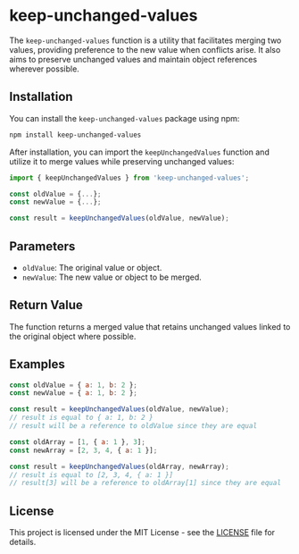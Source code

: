 # keep-unchanged-values

The `keep-unchanged-values` function is a utility that facilitates merging two values, providing preference to the new value when conflicts arise. It also aims to preserve unchanged values and maintain object references wherever possible.

## Installation

You can install the `keep-unchanged-values` package using npm:

```bash
npm install keep-unchanged-values
```

After installation, you can import the `keepUnchangedValues` function and utilize it to merge values while preserving unchanged values:

```javascript
import { keepUnchangedValues } from 'keep-unchanged-values';

const oldValue = {...};
const newValue = {...};

const result = keepUnchangedValues(oldValue, newValue);
```

## Parameters

- `oldValue`: The original value or object.
- `newValue`: The new value or object to be merged.

## Return Value

The function returns a merged value that retains unchanged values linked to the original object where possible.

## Examples

```javascript
const oldValue = { a: 1, b: 2 };
const newValue = { a: 1, b: 2 };

const result = keepUnchangedValues(oldValue, newValue);
// result is equal to { a: 1, b: 2 }
// result will be a reference to oldValue since they are equal
```

```javascript
const oldArray = [1, { a: 1 }, 3];
const newArray = [2, 3, 4, { a: 1 }];

const result = keepUnchangedValues(oldArray, newArray);
// result is equal to [2, 3, 4, { a: 1 }]
// result[3] will be a reference to oldArray[1] since they are equal
```

## License

This project is licensed under the MIT License - see the [LICENSE](LICENSE) file for details.